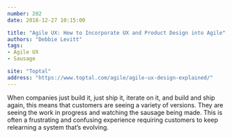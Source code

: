 ```yaml
---
number: 202
date: 2018-12-27 10:15:00

title: "Agile UX: How to Incorporate UX and Product Design into Agile"
authors: "Debbie Levitt"
tags:
- Agile UX
- Sausage

site: "Toptal"
address: "https://www.toptal.com/agile/agile-ux-design-explained/"
---
```


When companies just build it, just ship it, iterate on it, and build and ship again, this means that customers are seeing a variety of versions. They are seeing the work in progress and watching the sausage being made. This is often a frustrating and confusing experience requiring customers to keep relearning a system that’s evolving.
